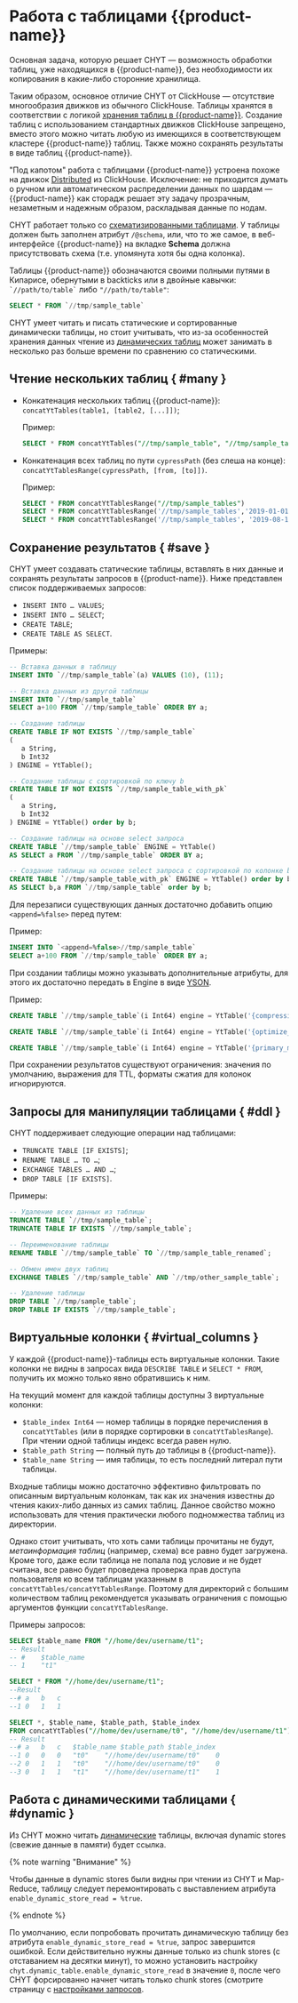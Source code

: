 # Работа с таблицами {{product-name}}

Основная задача, которую решает CHYT — возможность обработки таблиц, уже находящихся в {{product-name}}, без необходимости их копирования в какие-либо сторонние хранилища.

Таким образом, основное отличие CHYT от ClickHouse — отсутствие многообразия движков из обычного ClickHouse. Таблицы хранятся в соответствии с логикой [хранения таблиц в {{product-name}}](../../../../user-guide/storage/static-tables.md). Создание таблиц с использованием стандартных движков ClickHouse запрещено, вместо этого можно читать любую из имеющихся в соответствующем кластере {{product-name}} таблиц. Также можно сохранять результаты в виде таблиц {{product-name}}.

"Под капотом" работа с таблицами {{product-name}} устроена похоже на движок [Distributed](https://clickhouse.com/docs/ru/engines/table-engines/special/distributed) из ClickHouse. Исключение: не приходится думать о ручном или автоматическом распределении данных по шардам — {{product-name}} как сторадж решает эту задачу прозрачным, незаметным и надежным образом, раскладывая данные по нодам.

CHYT работает только со [схематизированными таблицами](../../../../user-guide/storage/static-schema.md). У таблицы должен быть заполнен атрибут `/@schema`, или, что то же самое, в веб-интерфейсе {{product-name}} на вкладке **Schema** должна присутствовать схема (т.е. упомянута хотя бы одна колонка).

Таблицы {{product-name}} обозначаются своими полными путями в Кипарисе, обернутыми в backticks или в двойные кавычки: `` `//path/to/table` `` либо `"//path/to/table"`:

```sql
SELECT * FROM `//tmp/sample_table`
```

CHYT умеет читать и писать статические и сортированные динамически таблицы, но стоит учитывать, что из-за особенностей хранения данных чтение из [динамических таблиц](../../../../user-guide/dynamic-tables/overview.md) может занимать в несколько раз больше времени по сравнению со статическими.

## Чтение нескольких таблиц { #many }

- Конкатенация нескольких таблиц {{product-name}}: `concatYtTables(table1, [table2, [...]])`;

  Пример:
  ```sql
  SELECT * FROM concatYtTables("//tmp/sample_table", "//tmp/sample_table2")
  ```

- Конкатенация всех таблиц по пути `cypressPath` (без слеша на конце): `concatYtTablesRange(cypressPath, [from, [to]])`.

  Пример:
  ```sql
  SELECT * FROM concatYtTablesRange("//tmp/sample_tables")
  SELECT * FROM concatYtTablesRange('//tmp/sample_tables','2019-01-01')
  SELECT * FROM concatYtTablesRange('//tmp/sample_tables', '2019-08-13T11:00:00')
  ```

## Сохранение результатов { #save }

CHYT умеет создавать статические таблицы, вставлять в них данные и сохранять результаты запросов в {{product-name}}. Ниже представлен список поддерживаемых запросов:

* `INSERT INTO … VALUES`;
* `INSERT INTO … SELECT`;
* `CREATE TABLE`;
* `CREATE TABLE AS SELECT`.

Примеры:

```sql
-- Вставка данных в таблицу
INSERT INTO `//tmp/sample_table`(a) VALUES (10), (11);
```

```sql
-- Вставка данных из другой таблицы
INSERT INTO `//tmp/sample_table`
SELECT a+100 FROM `//tmp/sample_table` ORDER BY a;
```

```sql
-- Создание таблицы
CREATE TABLE IF NOT EXISTS `//tmp/sample_table`
(
   a String,
   b Int32
) ENGINE = YtTable();
```

```sql
-- Создание таблицы с сортировкой по ключу b
CREATE TABLE IF NOT EXISTS `//tmp/sample_table_with_pk`
(
   a String,
   b Int32
) ENGINE = YtTable() order by b;
```

```sql
-- Создание таблицы на основе select запроса
CREATE TABLE `//tmp/sample_table` ENGINE = YtTable()
AS SELECT a FROM `//tmp/sample_table` ORDER BY a;
```

```sql
-- Создание таблицы на основе select запроса с сортировкой по колонке b
CREATE TABLE `//tmp/sample_table_with_pk` ENGINE = YtTable() order by b
AS SELECT b,a FROM `//tmp/sample_table` order by b;
```

Для перезаписи существующих данных достаточно добавить опцию `<append=%false>` перед путем:

Пример:

```sql
INSERT INTO `<append=%false>//tmp/sample_table`
SELECT a+100 FROM `//tmp/sample_table` ORDER BY a;
```

При создании таблицы можно указывать дополнительные атрибуты, для этого их достаточно передать в Engine в виде [YSON](../../../../user-guide/storage/data-types.md#yson).

Пример:

``` sql
CREATE TABLE `//tmp/sample_table`(i Int64) engine = YtTable('{compression_codec=snappy}');

CREATE TABLE `//tmp/sample_table`(i Int64) engine = YtTable('{optimize_for=lookup}');

CREATE TABLE `//tmp/sample_table`(i Int64) engine = YtTable('{primary_medium=ssd_blobs}');
```

При сохранении результатов существуют ограничения: значения по умолчанию, выражения для TTL, форматы сжатия для колонок игнорируются.

## Запросы для манипуляции таблицами { #ddl }

CHYT поддерживает следующие операции над таблицами:

* `TRUNCATE TABLE [IF EXISTS]`;
* `RENAME TABLE … TO …`;
* `EXCHANGE TABLES … AND …`;
* `DROP TABLE [IF EXISTS]`.

Примеры:

```sql
-- Удаление всех данных из таблицы
TRUNCATE TABLE `//tmp/sample_table`;
TRUNCATE TABLE IF EXISTS `//tmp/sample_table`;

-- Переименование таблицы
RENAME TABLE `//tmp/sample_table` TO `//tmp/sample_table_renamed`;

-- Обмен имен двух таблиц
EXCHANGE TABLES `//tmp/sample_table` AND `//tmp/other_sample_table`;

-- Удаление таблицы
DROP TABLE `//tmp/sample_table`;
DROP TABLE IF EXISTS `//tmp/sample_table`;
```

## Виртуальные колонки { #virtual_columns }

У каждой {{product-name}}-таблицы есть виртуальные колонки. Такие колонки не видны в запросах вида `DESCRIBE TABLE` и `SELECT * FROM`, получить их можно только явно обратившись к ним.

На текущий момент для каждой таблицы доступны 3 виртуальные колонки:
- `$table_index Int64` — номер таблицы в порядке перечисления в `concatYtTables` (или в порядке сортировки в `concatYtTablesRange`). При чтении одной таблицы индекс всегда равен нулю.
- `$table_path String` — полный путь до таблицы в {{product-name}}.
- `$table_name String` — имя таблицы, то есть последний литерал пути таблицы.

Входные таблицы можно достаточно эффективно фильтровать по описанным виртуальным колонкам, так как их значения известны до чтения каких-либо данных из самих таблиц. Данное свойство можно использовать для чтения практически любого подномжества таблиц из директории.

Однако стоит учитывать, что хоть сами таблицы прочитаны не будут, *метаинформация таблиц* (например, схема) все равно будет загружена. Кроме того, даже если таблица не попала под условие и не будет считана, все равно будет проведена проверка прав доступа пользователя ко всем таблицам указанным в `concatYtTables/concatYtTablesRange`. Поэтому для директорий с большим количеством таблиц рекомендуется указывать ограничения с помощью аргументов функции `concatYtTablesRange`.

Примеры запросов:

```sql
SELECT $table_name FROM "//home/dev/username/t1";
-- Result
-- #	$table_name
-- 1	"t1"
```

```sql
SELECT * FROM "//home/dev/username/t1";
--Result
--#	a	b	c
--1	0	1	1
```

```sql
SELECT *, $table_name, $table_path, $table_index
FROM concatYtTables("//home/dev/username/t0", "//home/dev/username/t1");
-- Result
--#	a	b	c	$table_name	$table_path	$table_index
--1	0	0	0	"t0"	"//home/dev/username/t0"	0
--2	0	1	1	"t0"	"//home/dev/username/t0"	0
--3	0	1	1	"t1"	"//home/dev/username/t1"	1
```

## Работа с динамическими таблицами { #dynamic }

Из CHYT можно читать [динамические](../../../../user-guide/dynamic-tables/overview.md) таблицы, включая dynamic stores (свежие данные в памяти) будет ссылка.

{% note warning "Внимание" %}

Чтобы данные в dynamic stores были видны при чтении из CHYT и Map-Reduce, таблицу следует перемонтировать с выставлением атрибута `enable_dynamic_store_read = %true`.

{% endnote %}

По умолчанию, если попробовать прочитать динамическую таблицу без атрибута `enable_dynamic_store_read = %true`, запрос завершится ошибкой. Если действительно нужны данные только из chunk stores (с отставанием на десятки минут), то можно установить настройку `chyt.dynamic_table.enable_dynamic_store_read` в значение `0`, после чего CHYT форсированно начнет читать только chunk stores (смотрите страницу с [настройками запросов](../../../user-guide/data-processing/chyt/reference/settings.md).


